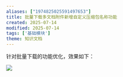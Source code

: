 ```yaml
---
aliases: ["1974825025591497653"]
title: 批量下载多文档附件新增自定义压缩包名称功能
created: 2025-07-14
modified: 2025-07-14
tags: ['基础模块']
theme: 知识文档
---
```


针对批量下载的功能优化，效果如下：

![](9cfd5a49123790ff0da1cb63de604e0d.jpg)